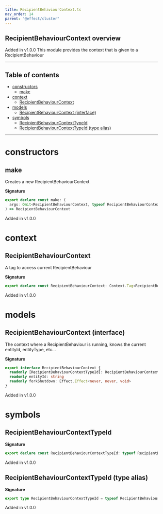 ```yaml
---
title: RecipientBehaviourContext.ts
nav_order: 14
parent: "@effect/cluster"
---
```


## RecipientBehaviourContext overview

Added in v1.0.0
This module provides the context that is given to a RecipientBehaviour

---

<h2 class="text-delta">Table of contents</h2>

- [constructors](#constructors)
  - [make](#make)
- [context](#context)
  - [RecipientBehaviourContext](#recipientbehaviourcontext)
- [models](#models)
  - [RecipientBehaviourContext (interface)](#recipientbehaviourcontext-interface)
- [symbols](#symbols)
  - [RecipientBehaviourContextTypeId](#recipientbehaviourcontexttypeid)
  - [RecipientBehaviourContextTypeId (type alias)](#recipientbehaviourcontexttypeid-type-alias)

---

# constructors

## make

Creates a new RecipientBehaviourContext

**Signature**

```ts
export declare const make: (
  args: Omit<RecipientBehaviourContext, typeof RecipientBehaviourContextTypeId>
) => RecipientBehaviourContext
```

Added in v1.0.0

# context

## RecipientBehaviourContext

A tag to access current RecipientBehaviour

**Signature**

```ts
export declare const RecipientBehaviourContext: Context.Tag<RecipientBehaviourContext, RecipientBehaviourContext>
```

Added in v1.0.0

# models

## RecipientBehaviourContext (interface)

The context where a RecipientBehaviour is running, knows the current entityId, entityType, etc...

**Signature**

```ts
export interface RecipientBehaviourContext {
  readonly [RecipientBehaviourContextTypeId]: RecipientBehaviourContextTypeId
  readonly entityId: string
  readonly forkShutdown: Effect.Effect<never, never, void>
}
```

Added in v1.0.0

# symbols

## RecipientBehaviourContextTypeId

**Signature**

```ts
export declare const RecipientBehaviourContextTypeId: typeof RecipientBehaviourContextTypeId
```

Added in v1.0.0

## RecipientBehaviourContextTypeId (type alias)

**Signature**

```ts
export type RecipientBehaviourContextTypeId = typeof RecipientBehaviourContextTypeId
```

Added in v1.0.0
